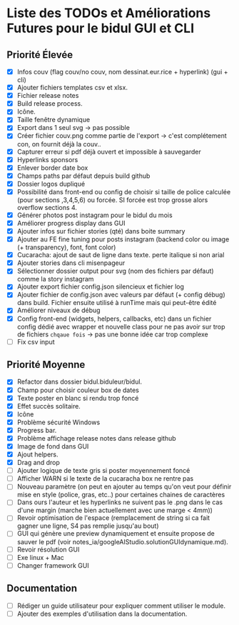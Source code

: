 # Liste des TODOs et Améliorations Futures pour le bidul GUI et CLI

## Priorité Élevée
- [x] Infos couv (flag couv/no couv, nom dessinat.eur.rice + hyperlink) (gui + cli)
- [x] Ajouter fichiers templates csv et xlsx.
- [x] Fichier release notes
- [x] Build release process.
- [x] Icône.
- [x] Taille fenêtre dynamique
- [x] Export dans 1 seul svg -> pas possible
- [x] Créer fichier couv.png comme partie de l'export -> c'est complétement con, on fournit déjà la couv.. 
- [x] Capturer erreur si pdf déjà ouvert et impossible à sauvegarder
- [x] Hyperlinks sponsors
- [x] Enlever border date box
- [x] Champs paths par défaut depuis build github
- [x] Dossier logos dupliqué
- [x] Possibilité dans front-end ou config de choisir si taille de police calculée (pour sections ,3,4,5,6) ou forcée. SI forcée est trop grosse alors overflow sections 4.
- [x] Générer photos post instagram pour le bidul du mois
- [x] Améliorer progress display dans GUI
- [x] Ajouter infos sur fichier stories (qté) dans boite summary
- [x] Ajouter au FE fine tuning pour posts instagram (backend color ou image (+ transparency), font, font color)
- [x] Cucaracha: ajout de saut de ligne dans texte. perte italique si non arial
- [x] Ajouter stories dans cli misenpageur
- [x] Sélectionner dossier output pour svg (nom des fichiers par défaut) comme la story instagram
- [x] Ajouter export fichier config.json silencieux et fichier log
- [x] Ajouter fichier de config.json avec valeurs par défaut (+ config débug) dans build. Fichier ensuite utilisé à runTime mais qui peut-être édité 
- [x] Améliorer niveaux de débug
- [x] Config front-end (widgets, helpers, callbacks, etc) dans un fichier config dédié avec wrapper et nouvelle class pour ne pas avoir sur trop de fichiers `chqaue fois` -> pas une bonne idée car trop complexe
- [ ] Fix csv input

## Priorité Moyenne
- [x] Refactor dans dossier bidul.biduleur/bidul.
- [x] Champ pour choisir couleur box de dates
- [x] Texte poster en blanc si rendu trop foncé
- [x] Effet succès solitaire.
- [x] Icône
- [x] Problème sécurité Windows
- [x] Progress bar.
- [x] Problème affichage release notes dans release github
- [x] Image de fond dans GUI
- [x] Ajout helpers.
- [x] Drag and drop
- [ ] Ajouter logique de texte gris si poster moyennement foncé
- [ ] Afficher WARN si le texte de la cucaracha box ne rentre pas
- [ ] Nouveau paramètre (on peut en ajouter au temps qu'on veut pour définir mise en style (police, gras, etc..) pour certaines chaines de caractères
- [ ] Dans ours l'auteur et les hyperlinks ne suivent pas le .png dans le cas d'une margin (marche bien actuellement avec une marge < 4mm))
- [ ] Revoir optimisation de l'espace (remplacement de string si ca fait gagner une ligne, S4 pas remplie jusqu'au bout)
- [ ] GUI qui génère une preview dynamiquement et ensuite propose de sauver le pdf (voir notes_ia/googleAIStudio.solutionGUIdynamique.md).
- [ ] Revoir résolution GUI
- [ ] Exe linux + Mac
- [ ] Changer framework GUI

## Documentation
- [ ] Rédiger un guide utilisateur pour expliquer comment utiliser le module.
- [ ] Ajouter des exemples d'utilisation dans la documentation.